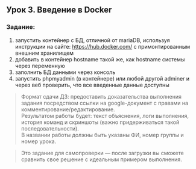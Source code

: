 ## Урок 3. Введение в Docker

### Задание:

1. запустить контейнер с БД, отличной от mariaDB, используя инструкции на сайте: https://hub.docker.com/ с примонтированным внешним хранилищем
2. добавить в контейнер hostname такой же, как hostname системы через переменную
3. заполнить БД данными через консоль
4. запустить phpmyadmin (в контейнере) или любой другой adminer и через веб проверить, что все введенные данные доступны

> Формат сдачи ДЗ: предоставить доказательства выполнения задания посредством ссылки на google-документ с правами на комментирование/редактирование.  
> Результатом работы будет: текст объяснения, логи выполнения, история команд и скриншоты (важно придерживаться такой последовательности).  
> В названии работы должны быть указаны ФИ, номер группы и номер урока.

> Это задание для самопроверки — после загрузки вы сможете сравнить свое решение с идеальным примером выполнения.

